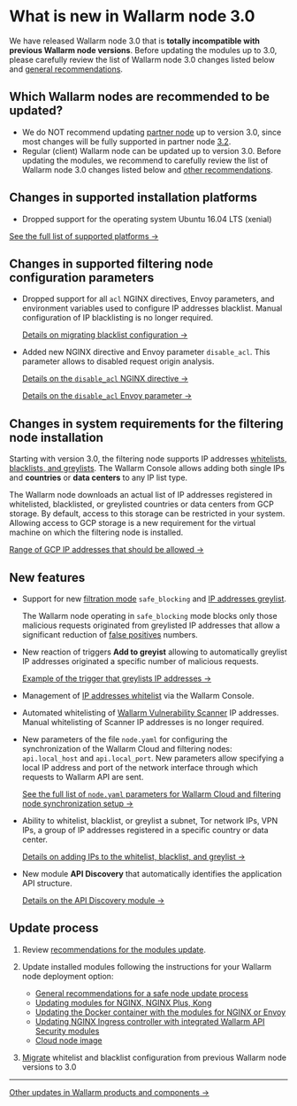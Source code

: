 # What is new in Wallarm node 3.0

We have released Wallarm node 3.0 that is **totally incompatible with previous Wallarm node versions**. Before updating the modules up to 3.0, please carefully review the list of Wallarm node 3.0 changes listed below and [general recommendations](general-recommendations.md).

## Which Wallarm nodes are recommended to be updated?

* We do NOT recommend updating [partner node](../partner-waf-node/overview.md) up to version 3.0, since most changes will be fully supported in partner node [3.2](versioning-policy.md#version-list).
* Regular (client) Wallarm node can be updated up to version 3.0. Before updating the modules, we recommend to carefully review the list of Wallarm node 3.0 changes listed below and [other recommendations](general-recommendations.md).

## Changes in supported installation platforms

* Dropped support for the operating system Ubuntu 16.04 LTS (xenial)

[See the full list of supported platforms →](../admin-en/supported-platforms.md)

## Changes in supported filtering node configuration parameters

* Dropped support for all `acl` NGINX directives, Envoy parameters, and environment variables used to configure IP addresses blacklist. Manual configuration of IP blacklisting is no longer required.

    [Details on migrating blacklist configuration →](migrate-ip-lists-to-node-3.md)

* Added new NGINX directive and Envoy parameter `disable_acl`. This parameter allows to disabled request origin analysis.

    [Details on the `disable_acl` NGINX directive →](../admin-en/configure-parameters-en.md#disable_acl)

    [Details on the `disable_acl` Envoy parameter →](../admin-en/configuration-guides/envoy/fine-tuning.md#basic-settings)

## Changes in system requirements for the filtering node installation

Starting with version 3.0, the filtering node supports IP addresses [whitelists, blacklists, and greylists](../user-guides/ip-lists/overview.md). The Wallarm Console allows adding both single IPs and **countries** or **data centers** to any IP list type.

The Wallarm node downloads an actual list of IP addresses registered in whitelisted, blacklisted, or greylisted countries or data centers from GCP storage. By default, access to this storage can be restricted in your system. Allowing access to GCP storage is a new requirement for the virtual machine on which the filtering node is installed.

[Range of GCP IP addresses that should be allowed →](https://www.gstatic.com/ipranges/goog.json)

## New features

* Support for new [filtration mode](../admin-en/configure-wallarm-mode.md) `safe_blocking` and [IP addresses greylist](../user-guides/ip-lists/greylist.md).

    The Wallarm node operating in `safe_blocking` mode blocks only those malicious requests originated from greylisted IP addresses that allow a significant reduction of [false positives](../about-wallarm-waf/protecting-against-attacks.md#false-positives) numbers.
* New reaction of triggers **Add to greyist** allowing to automatically greylist IP addresses originated a specific number of malicious requests.

    [Example of the trigger that greylists IP addresses →](../user-guides/triggers/trigger-examples.md#greylist-ip-if-4-or-more-attack-vectors-are-detected-in-1-hour)
* Management of [IP addresses whitelist](../user-guides/ip-lists/whitelist.md) via the Wallarm Console.
* Automated whitelisting of [Wallarm Vulnerability Scanner](../about-wallarm-waf/detecting-vulnerabilities.md#vunerability-scanner) IP addresses. Manual whitelisting of Scanner IP addresses is no longer required.
* New parameters of the file `node.yaml` for configuring the synchronization of the Wallarm Cloud and filtering nodes: `api.local_host` and `api.local_port`. New parameters allow specifying a local IP address and port of the network interface through which requests to Wallarm API are sent.

    [See the full list of `node.yaml` parameters for Wallarm Cloud and filtering node synchronization setup →](../admin-en/configure-cloud-node-synchronization-en.md#credentials-to-access-the-wallarm-cloud)
* Ability to whitelist, blacklist, or greylist a subnet, Tor network IPs, VPN IPs, a group of IP addresses registered in a specific country or data center.

    [Details on adding IPs to the whitelist, blacklist, and greylist →](../user-guides/ip-lists/overview.md)
* New module **API Discovery** that automatically identifies the application API structure.

    [Details on the API Discovery module →](../about-wallarm-waf/api-discovery.md)

## Update process

1. Review [recommendations for the modules update](general-recommendations.md).
2. Update installed modules following the instructions for your Wallarm node deployment option:

      * [General recommendations for a safe node update process](general-recommendations.md)
      * [Updating modules for NGINX, NGINX Plus, Kong](nginx-modules.md)
      * [Updating the Docker container with the modules for NGINX or Envoy](docker-container.md)
      * [Updating NGINX Ingress controller with integrated Wallarm API Security modules](ingress-controller.md)
      * [Cloud node image](cloud-image.md)
3. [Migrate](migrate-ip-lists-to-node-3.md) whitelist and blacklist configuration from previous Wallarm node versions to 3.0

----------

[Other updates in Wallarm products and components →](https://changelog.wallarm.com/)
